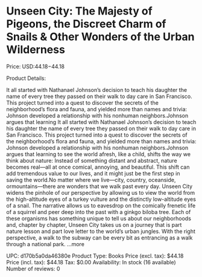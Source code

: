 # Unseen City: The Majesty of Pigeons, the Discreet Charm of Snails & Other Wonders of the Urban Wilderness

Price: USD:$44.18-$44.18

Product Details:

It all started with Nathanael Johnson’s decision to teach his daughter the name of every tree they passed on their walk to day care in San Francisco. This project turned into a quest to discover the secrets of the neighborhood’s flora and fauna, and yielded more than names and trivia: Johnson developed a relationship with his nonhuman neighbors.Johnson argues that learning It all started with Nathanael Johnson’s decision to teach his daughter the name of every tree they passed on their walk to day care in San Francisco. This project turned into a quest to discover the secrets of the neighborhood’s flora and fauna, and yielded more than names and trivia: Johnson developed a relationship with his nonhuman neighbors.Johnson argues that learning to see the world afresh, like a child, shifts the way we think about nature: Instead of something distant and abstract, nature becomes real—all at once comical, annoying, and beautiful. This shift can add tremendous value to our lives, and it might just be the first step in saving the world.No matter where we live—city, country, oceanside, ormountains—there are wonders that we walk past every day. Unseen City widens the pinhole of our perspective by allowing us to view the world from the high-altitude eyes of a turkey vulture and the distinctly low-altitude eyes of a snail. The narrative allows us to eavesdrop on the comically frenetic life of a squirrel and peer deep into the past with a ginkgo biloba tree. Each of these organisms has something unique to tell us about our neighborhoods and, chapter by chapter, Unseen City takes us on a journey that is part nature lesson and part love letter to the world’s urban jungles. With the right perspective, a walk to the subway can be every bit as entrancing as a walk through a national park. ...more

UPC: d170b5a0da46380e
Product Type: Books
Price (excl. tax): $44.18
Price (incl. tax): $44.18
Tax: $0.00
Availability: In stock (16 available)
Number of reviews: 0